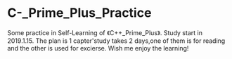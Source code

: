 # C-_Prime_Plus_Practice
Some practice in Self-Learning of 《C++_Prime_Plus》.
Study start in 2019.1.15.
The plan is 1 capter'study takes 2 days,one of them is for reading and the other is used for excierse.
Wish me enjoy the learning!

